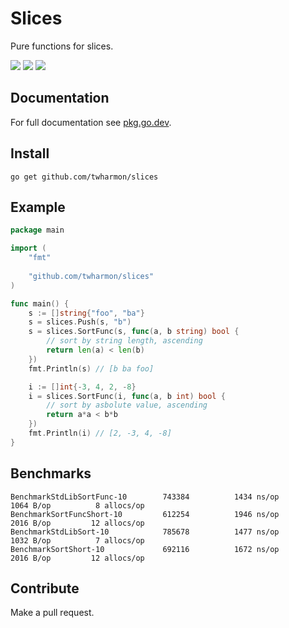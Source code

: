 # Slices
Pure functions for slices.

![](https://github.com/twharmon/slices/workflows/Test/badge.svg) [![](https://goreportcard.com/badge/github.com/twharmon/slices)](https://goreportcard.com/report/github.com/twharmon/slices) [![](https://gocover.io/_badge/github.com/twharmon/slices)](https://gocover.io/github.com/twharmon/slices)

## Documentation
For full documentation see [pkg.go.dev](https://pkg.go.dev/github.com/twharmon/slices).

## Install
`go get github.com/twharmon/slices`

## Example
```go
package main

import (
	"fmt"
	
	"github.com/twharmon/slices"
)

func main() {
    s := []string{"foo", "ba"}
    s = slices.Push(s, "b")
    s = slices.SortFunc(s, func(a, b string) bool {
        // sort by string length, ascending
        return len(a) < len(b)
    })
    fmt.Println(s) // [b ba foo]

    i := []int{-3, 4, 2, -8}
    i = slices.SortFunc(i, func(a, b int) bool {
        // sort by asbolute value, ascending
        return a*a < b*b
    })
    fmt.Println(i) // [2, -3, 4, -8]
}
```

## Benchmarks
```
BenchmarkStdLibSortFunc-10    	  743384	      1434 ns/op	    1064 B/op	       8 allocs/op
BenchmarkSortFuncShort-10     	  612254	      1946 ns/op	    2016 B/op	      12 allocs/op
BenchmarkStdLibSort-10        	  785678	      1477 ns/op	    1032 B/op	       7 allocs/op
BenchmarkSortShort-10         	  692116	      1672 ns/op	    2016 B/op	      12 allocs/op
```

## Contribute
Make a pull request.
